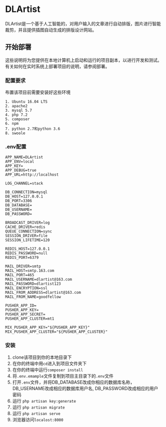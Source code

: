 # DLArtist

DLArtist是一个基于人工智能的，对用户输入的文章进行自动排版，图片进行智能裁剪，并且提供插图自动生成的排版设计网站。

## 开始部署

这些说明将为您提供在本地计算机上启动和运行的项目副本，以进行开发和测试。有关如何在实时系统上部署项目的说明，请参阅部署。

### 配置要求

布置该项目前需要安装好这些环境

```
1. Ubuntu 16.04 LTS
2. apache2
3. mysql 5.7
4. php 7.2
5. composer
6. npm
7. python 2.7和python 3.6
8. swoole
```

### .env配置
```
APP_NAME=DLArtist
APP_ENV=local
APP_KEY=
APP_DEBUG=true
APP_URL=http://localhost

LOG_CHANNEL=stack

DB_CONNECTION=mysql
DB_HOST=127.0.0.1
DB_PORT=3306
DB_DATABASE=
DB_USERNAME=
DB_PASSWORD=

BROADCAST_DRIVER=log
CACHE_DRIVER=redis
QUEUE_CONNECTION=sync
SESSION_DRIVER=file
SESSION_LIFETIME=120

REDIS_HOST=127.0.0.1
REDIS_PASSWORD=null
REDIS_PORT=6379

MAIL_DRIVER=smtp
MAIL_HOST=smtp.163.com
MAIL_PORT=465
MAIL_USERNAME=dlartist@163.com
MAIL_PASSWORD=dlartist123
MAIL_ENCRYPTION=ssl
MAIL_FROM_ADDRESS=dlartist@163.com
MAIL_FROM_NAME=goodfellow

PUSHER_APP_ID=
PUSHER_APP_KEY=
PUSHER_APP_SECRET=
PUSHER_APP_CLUSTER=mt1

MIX_PUSHER_APP_KEY="${PUSHER_APP_KEY}"
MIX_PUSHER_APP_CLUSTER="${PUSHER_APP_CLUSTER}"

```

### 安装

1. clone该项目到你的本地目录下
2. 在你的终端中用`cd`进入到项目文件夹下
3. 在你的终端中运行`composer install`
4. 将`.env.emample`文件复制到项目主目录下的`.env`文件
5. 打开`.env`文件，并将DB_DATABASE改成你相应的数据库名称，DB_USERNAME改成相应的数据库用户名, DB_PASSWORD改成相应的用户密码
6. 运行 `php artisan key:generate`
7. 运行 `php artisan migrate`
8. 运行 `php artisan serve`
9. 浏览器访问`localost:8000`


